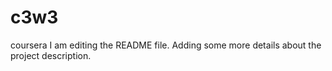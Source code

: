 # c3w3
coursera
I am editing the README file. Adding some more details about the project description.
